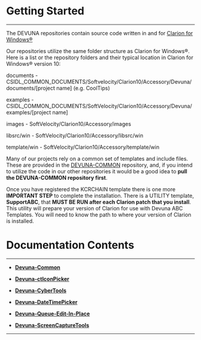 # Getting Started #

----------

The DEVUNA repositories contain source code written in and for [Clarion for Windows®](http://www.SoftVelocity.com)

Our repositories utilize the same folder structure as Clarion for Windows®.  Here is a list or the repository folders and their typical location in Clarion for Windows® version 10:

documents - CSIDL\_COMMON_DOCUMENTS/Softvelocity/Clarion10/Accessory/Devuna/documents/[project name] (e.g. CoolTips)

examples - CSIDL\_COMMON_DOCUMENTS/SoftVelocity/Clarion10/Accessory/Devuna/examples/[project name]

images - SoftVelocity/Clarion10/Accessory/images

libsrc/win - SoftVelocity/Clarion10/Accessory/libsrc/win

template/win - SoftVelocity/Clarion10/Accessory/template/win

Many of our projects rely on a common set of templates and include files.  These are provided in the [DEVUNA-COMMON](https://github.com/Devuna/Devuna-Common) repository, and, if you intend to utilize the code in our other repositories it would be a good idea to **pull the DEVUNA-COMMON repository first**.

Once you have registered the KCRCHAIN template there is one more **IMPORTANT STEP** to complete the installation.
There is a UTILITY template, **SupportABC**, that **MUST BE RUN after each Clarion patch that you install**. This utility will prepare your version of Clarion for use with Devuna ABC Templates. You will need to know the path to where your version of Clarion is installed.

# Documentation Contents #

--------

* [**Devuna-Common**](https://devuna.github.io/Devuna-Common/)

* [**Devuna-ctIconPicker**](https://devuna.github.io/Devuna-ctIconPicker/)

* [**Devuna-CyberTools**](https://devuna.github.io/Devuna-CyberTools/)

* [**Devuna-DateTimePicker**](https://devuna.github.io/Devuna-DateTimePicker/)

* [**Devuna-Queue-Edit-In-Place**](https://devuna.github.io/Devuna-Queue-Edit-In-Place/)

* [**Devuna-ScreenCaptureTools**](https://devuna.github.io/Devuna-ScreenCaptureTools)

----------

